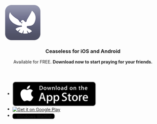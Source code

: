 <section id="download" class="box">
  <span class="image left">
    <img src="images/iphone/appicon_rounded.png"/><br/>
  </span>
  <header>
  <h3>Ceaseless for iOS and Android</h3>
  <p>Available for FREE. <strong>Download now to start praying for your friends.</strong></p>
  </header>
  <ul class="download-buttons">
    <li>
      <a href="https://itunes.apple.com/us/app/ceaseless/id973610764?mt=8">
        <img class="fit" style="vertical-align: middle" src="images/appstore/Download_on_the_App_Store_Badge_US-UK_135x40.svg"/>
      </a>
    </li>
    <li>
      <a href="https://play.google.com/store/apps/details?id=org.theotech.ceaselessandroid&hl=en&utm_source=global_co&utm_medium=prtnr&utm_content=Mar2515&utm_campaign=PartBadge&pcampaignid=MKT-Other-global-all-co-prtnr-py-PartBadge-Mar2515-1"><img class="fit" style="vertical-align:middle; height:60px" alt="Get it on Google Play" src="https://play.google.com/intl/en_us/badges/images/generic/en-play-badge.png" /></a>
      </a>
    </li>
    <li>
      <a href="windows_waitlist.html" style="border-radius:6px;background-color:black;height:40px;vertical-align:middle;padding:0 10px;" class="button">
        <i class="fa fa-windows" style="font-size:20px;"></i>&nbsp;Windows Waitlist
      </a>
    </li>
  </ul>
</section>
